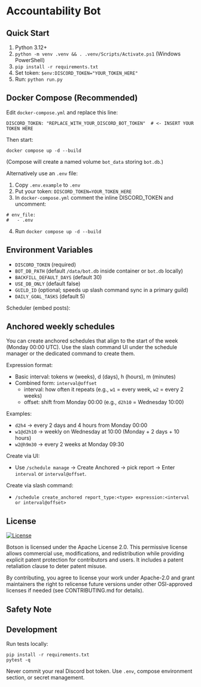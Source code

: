 # Accountability Bot

## Quick Start
1. Python 3.12+
2. `python -m venv .venv && . .venv/Scripts/Activate.ps1` (Windows PowerShell)
3. `pip install -r requirements.txt`
4. Set token: `$env:DISCORD_TOKEN="YOUR_TOKEN_HERE"`
5. Run: `python run.py`


## Docker Compose (Recommended)
Edit `docker-compose.yml` and replace this line:
```
DISCORD_TOKEN: "REPLACE_WITH_YOUR_DISCORD_BOT_TOKEN"  # <- INSERT YOUR TOKEN HERE
```
Then start:
```
docker compose up -d --build
```
(Compose will create a named volume `bot_data` storing `bot.db`.)

Alternatively use an `.env` file:
1. Copy `.env.example` to `.env`
2. Put your token: `DISCORD_TOKEN=YOUR_TOKEN_HERE`
3. In `docker-compose.yml` comment the inline DISCORD_TOKEN and uncomment:
```
# env_file:
#   - .env
```
4. Run `docker compose up -d --build`

## Environment Variables
- `DISCORD_TOKEN` (required)
- `BOT_DB_PATH` (default `/data/bot.db` inside container or `bot.db` locally)
- `BACKFILL_DEFAULT_DAYS` (default 30)
- `USE_DB_ONLY` (default false)
- `GUILD_ID` (optional; speeds up slash command sync in a primary guild)
- `DAILY_GOAL_TASKS` (default 5)

Scheduler (embed posts):

## Anchored weekly schedules

You can create anchored schedules that align to the start of the week (Monday 00:00 UTC). Use the slash command UI under the schedule manager or the dedicated command to create them.

Expression format:

- Basic interval: tokens w (weeks), d (days), h (hours), m (minutes)
- Combined form: `interval@offset`
	- interval: how often it repeats (e.g., `w1` = every week, `w2` = every 2 weeks)
	- offset: shift from Monday 00:00 (e.g., `d2h10` = Wednesday 10:00)

Examples:

- `d2h4` → every 2 days and 4 hours from Monday 00:00
- `w1@d2h10` → weekly on Wednesday at 10:00 (Monday + 2 days + 10 hours)
- `w2@h9m30` → every 2 weeks at Monday 09:30

Create via UI:

- Use `/schedule manage` → Create Anchored → pick report → Enter `interval` or `interval@offset`.

Create via slash command:

- `/schedule create_anchored report_type:<type> expression:<interval or interval@offset>`

## License
[![License](https://img.shields.io/badge/License-Apache_2.0-blue.svg)](https://opensource.org/licenses/Apache-2.0)

Botson is licensed under the Apache License 2.0. This permissive license allows commercial use, modifications, and redistribution while providing explicit patent protection for contributors and users. It includes a patent retaliation clause to deter patent misuse.

By contributing, you agree to license your work under Apache-2.0 and grant maintainers the right to relicense future versions under other OSI-approved licenses if needed (see CONTRIBUTING.md for details).

## Safety Note
## Development

Run tests locally:

```
pip install -r requirements.txt
pytest -q
```
Never commit your real Discord bot token. Use `.env`, compose environment section, or secret management.



